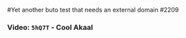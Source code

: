 #Yet another buto test that needs an external domain #2209
### Video: `5hQ7T` - Cool Akaal

<div id='buto_5hQ7T'></div>
<code>
<script> (function(d, conf) { var b = d.createElement('script'); b.setAttribute('async', true); b.src = '//embed.buto.tv/js/' + conf.object_id; if (b.addEventListener) { b.addEventListener('load', function() {if (window.buto) buto.addPlayer(conf);}, false); } else if (b.readyState) { b.onreadystatechange = function() {if (window.buto) buto.addPlayer(conf);}; } var s = d.getElementsByTagName('script')[0]; s.parentNode.insertBefore(b, s); })(document, {object_id: '5hQ7T', element_id:'buto_5hQ7T', width:640, height:360}); </script>
</code>

